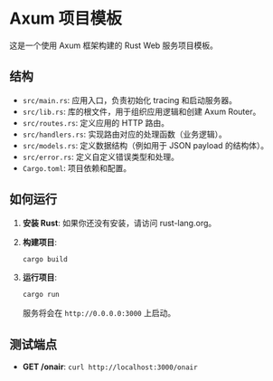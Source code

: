# Axum 项目模板

这是一个使用 Axum 框架构建的 Rust Web 服务项目模板。

## 结构

- `src/main.rs`: 应用入口，负责初始化 tracing 和启动服务器。
- `src/lib.rs`: 库的根文件，用于组织应用逻辑和创建 Axum Router。
- `src/routes.rs`: 定义应用的 HTTP 路由。
- `src/handlers.rs`: 实现路由对应的处理函数（业务逻辑）。
- `src/models.rs`: 定义数据结构（例如用于 JSON payload 的结构体）。
- `src/error.rs`: 定义自定义错误类型和处理。
- `Cargo.toml`: 项目依赖和配置。

## 如何运行

1.  **安装 Rust**: 如果你还没有安装，请访问 rust-lang.org。

2.  **构建项目**:
    ```bash
    cargo build
    ```

3.  **运行项目**:
    ```bash
    cargo run
    ```
    服务将会在 `http://0.0.0.0:3000` 上启动。

## 测试端点

- **GET /onair**: `curl http://localhost:3000/onair`